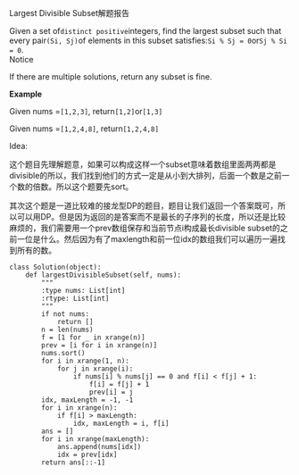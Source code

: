 Largest Divisible Subset解题报告

Given a set of`distinct positive`integers, find the largest subset such that every pair`(Si, Sj)`of elements in this subset satisfies:`Si % Sj = 0`or`Sj % Si = 0`.  
Notice

If there are multiple solutions, return any subset is fine.

**Example**

Given nums =`[1,2,3]`, return`[1,2]`or`[1,3]`

Given nums =`[1,2,4,8]`, return`[1,2,4,8]`

Idea:

这个题目先理解题意，如果可以构成这样一个subset意味着数组里面两两都是divisible的所以，我们找到他们的方式一定是从小到大排列，后面一个数是之前一个数的倍数。所以这个题要先sort。

其次这个题是一道比较难的接龙型DP的题目，题目让我们返回一个答案既可，所以可以用DP。但是因为返回的是答案而不是最长的子序列的长度，所以还是比较麻烦的，我们需要用一个prev数组保存和当前节点i构成最长divisible subset的之前一位是什么。然后因为有了maxlength和前一位idx的数组我们可以遍历一遍找到所有的数。

```
class Solution(object):
    def largestDivisibleSubset(self, nums):
        """
        :type nums: List[int]
        :rtype: List[int]
        """
        if not nums:
            return []
        n = len(nums)
        f = [1 for _ in xrange(n)]
        prev = [i for i in xrange(n)]
        nums.sort()
        for i in xrange(1, n):
            for j in xrange(i):
                if nums[i] % nums[j] == 0 and f[i] < f[j] + 1:
                    f[i] = f[j] + 1
                    prev[i] = j
        idx, maxLength = -1, -1
        for i in xrange(n):
            if f[i] > maxLength:
                idx, maxLength = i, f[i]
        ans = []
        for i in xrange(maxLength):
            ans.append(nums[idx])
            idx = prev[idx]
        return ans[::-1]
```



